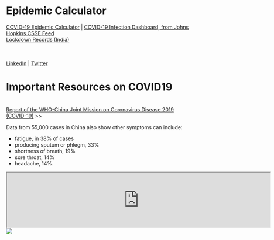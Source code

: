 # Epidemic Calculator
<a href="https://krishnatre-siddhartha.github.io/COVID/index.html">COVID-19 Epidemic Calculator</a> | <a href="https://krishnatre-siddhartha.github.io/COVID/dbcovid.html">COVID-19 Infection Dashboard, from Johns Hopkins CSSE Feed</a>
<br>
<a href="https://krishnatre-siddhartha.github.io/lockdown/">Lockdown Records (India)</a>


<br> <br>
<a href="https://www.linkedin.com/in/krishnatre-siddhartha/">LinkedIn</a> | <a href="https://twitter.com/krishnatre_sid">Twitter</a>

# Important Resources on COVID19

<a href="https://www.who.int/docs/default-source/coronaviruse/who-china-joint-mission-on-covid-19-final-report.pdf">
<br>
Report of the WHO-China Joint Mission on Coronavirus Disease 2019 (COVID-19)</a> >>

Data from 55,000 cases in China also show other symptoms can include:
 - fatigue, in 38% of cases
 - producing sputum or phlegm, 33%
 - shortness of breath, 19%
 - sore throat, 14%
 - headache, 14%.

<iframe src="https://www.thequint.com/quintlab/novel-coronavirus-covid-19-outbreak-live-tracker/widget.html" width="720"></iframe>

<img src="https://camo.githubusercontent.com/229c37a5db866ebe12df76d97860f057a85f8a52/68747470733a2f2f7062732e7477696d672e636f6d2f6d656469612f45535f7633734d5545414134754b6b3f666f726d61743d6a7067266e616d653d343039367834303936">
